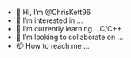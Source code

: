 - 👋 Hi, I’m @ChrisKett96
- 👀 I’m interested in ... 
- 🌱 I’m currently learning ...C/C++
- 💞️ I’m looking to collaborate on ...
- 📫 How to reach me ...

<!---
ChrisKett96/ChrisKett96 is a ✨ special ✨ repository because its `README.md` (this file) appears on your GitHub profile.
You can click the Preview link to take a look at your changes.
--->
